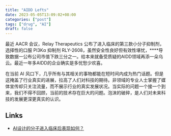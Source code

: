 ```yaml
---
title: "AIDD Lefts"
date: 2023-05-05T13:09:02+08:00
categories: ["post"]
tags: ["drug", "AI"]
draft: false
---
```


最近 AACR 会议，Relay Therapeutics 公布了进入临床的第三款小分子抑制剂，选择性的口服 PI3Kα 抑制剂 RLY-2608，虽然安全性良好但有效性堪忧，****导致数据一公布公司市值下跌三分之一。给本来就备受质疑的AIDD领域再添一朵乌云。最近一年多AIDD的企业确实是多忧愁少欢喜。

在当前 AI 风口下，几乎所有与其相关的事物都能在短时间内成为热门话题。但是这掩盖了行业真实的进展，拉高了人们对科技的期待。非领域的专业人士掌握了媒体宣传却只关注流量，而不展示行业的真实发展状况。当实际的问题一个接一个到来，我们不得不回顾，当前的技术存在巨大的问题。泡沫的破碎，是人们对未来科技的发展更深更真实的认识。

## Links

-   [AI设计的分子进入临床后表现如何？](https://mp.weixin.qq.com/s/OqS8BBMzPnMpXxFQQgmuxQ)
